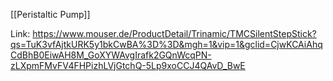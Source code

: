 [[Peristaltic Pump]]

Link: https://www.mouser.de/ProductDetail/Trinamic/TMCSilentStepStick?qs=TuK3vfAjtkURK5y1bkCwBA%3D%3D&mgh=1&vip=1&gclid=CjwKCAiAhqCdBhB0EiwAH8M_GoXYWAvgIrafk2GQnWcqPN-zLXpmFMvFV4FHPizhLVjGtchQ-5Lp9xoCCJ4QAvD_BwE

